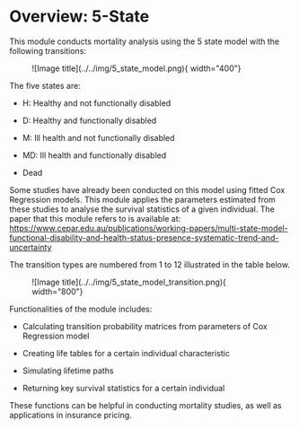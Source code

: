 # Overview: 5-State

This module conducts mortality analysis using the 5 state model with the following transitions: 

<figure markdown>
  ![Image title](../../img/5_state_model.png){ width="400"}
</figure>

The five states are: 

* H: Healthy and not functionally disabled

* D: Healthy and functionally disabled

* M: Ill health and not functionally disabled

* MD: Ill health and functionally disabled

* Dead

Some studies have already been conducted on this model using fitted Cox Regression models. This module
applies the parameters estimated from these studies to analyse the survival statistics of a given
individual. The paper that this module refers to is available at: https://www.cepar.edu.au/publications/working-papers/multi-state-model-functional-disability-and-health-status-presence-systematic-trend-and-uncertainty

The transition types are numbered from 1 to 12 illustrated in the table below.
<figure markdown>
  ![Image title](../../img/5_state_model_transition.png){ width="800"}
</figure>

Functionalities of the module includes:

* Calculating transition probability matrices from parameters of Cox Regression model

* Creating life tables for a certain individual characteristic

* Simulating lifetime paths 

* Returning key survival statistics for a certain individual 

These functions can be helpful in conducting mortality studies, as well as applications in 
insurance pricing.